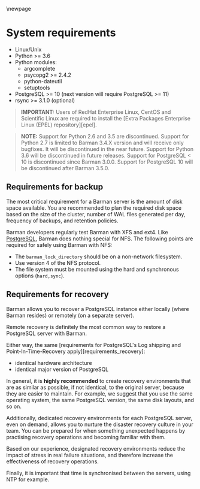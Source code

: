 \newpage

# System requirements

- Linux/Unix
- Python >= 3.6
- Python modules:
    - argcomplete
    - psycopg2 >= 2.4.2
    - python-dateutil
    - setuptools
- PostgreSQL >= 10 (next version will require PostgreSQL >= 11)
- rsync >= 3.1.0 (optional)

> **IMPORTANT:**
> Users of RedHat Enterprise Linux, CentOS and Scientific Linux are
> required to install the
> [Extra Packages Enterprise Linux (EPEL) repository][epel].

> **NOTE:**
> Support for Python 2.6 and 3.5 are discontinued.
> Support for Python 2.7 is limited to Barman 3.4.X version and will receive only bugfixes. It will be discontinued in 
> the near future.
> Support for Python 3.6 will be discontinued in future releases.
> Support for PostgreSQL < 10 is discontinued since Barman 3.0.0.
> Support for PostgreSQL 10 will be discontinued after Barman 3.5.0.

## Requirements for backup

The most critical requirement for a Barman server is the amount of disk space available.
You are recommended to plan the required disk space based on the size of the cluster, number of WAL files generated per day, frequency of backups, and retention policies.

Barman developers regularly test Barman with XFS and ext4. Like [PostgreSQL](https://www.postgresql.org/docs/current/creating-cluster.html#CREATING-CLUSTER-FILESYSTEM), Barman does nothing special for NFS. The following points are required for safely using Barman with NFS: 

* The `barman_lock_directory` should be on a non-network filesystem. 
* Use version 4 of the NFS protocol. 
* The file system must be mounted using the hard and synchronous options (`hard,sync`). 

## Requirements for recovery

Barman allows you to recover a PostgreSQL instance either
locally (where Barman resides) or remotely (on a separate server).

Remote recovery is definitely the most common way to restore a PostgreSQL
server with Barman.

Either way, the same [requirements for PostgreSQL's Log shipping and Point-In-Time-Recovery apply][requirements_recovery]:

- identical hardware architecture
- identical major version of PostgreSQL

In general, it is **highly recommended** to create recovery environments that are as similar as possible, if not identical, to the original server, because they are easier to maintain. For example, we suggest that you use the same operating system, the same PostgreSQL version, the same disk layouts, and so on.

Additionally, dedicated recovery environments for each PostgreSQL server, even on demand, allows you to nurture the disaster recovery culture in your team. You can be prepared for when something unexpected happens by practising
recovery operations and becoming familiar with them.

Based on our experience, designated recovery environments reduce the impact of stress in real failure situations, and therefore increase the effectiveness of recovery operations.

Finally, it is important that time is synchronised between the servers, using NTP for example.
